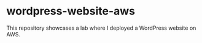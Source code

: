 # wordpress-website-aws
This repository showcases a lab where I deployed a WordPress website on AWS.
